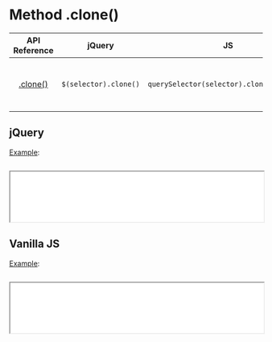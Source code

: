 # Method .clone()

| API Reference | jQuery | JS | Description |
|:--:|:--:|:--:|:--:|
| [.clone()](https://api.jquery.com/clone/) | `$(selector).clone()` | `querySelector(selector).cloneNode(true)` | Create a **_deep copy_** of the set of matched elements. |

## jQuery

[Example](jquery.html):

```js:src/jquery.js
```

<iframe width="100%" height="100" src="jquery.html"></iframe>

## Vanilla JS

[Example](vanilla.html):

```js:src/vanilla.js
```

<iframe width="100%" height="100" src="vanilla.html"></iframe>
